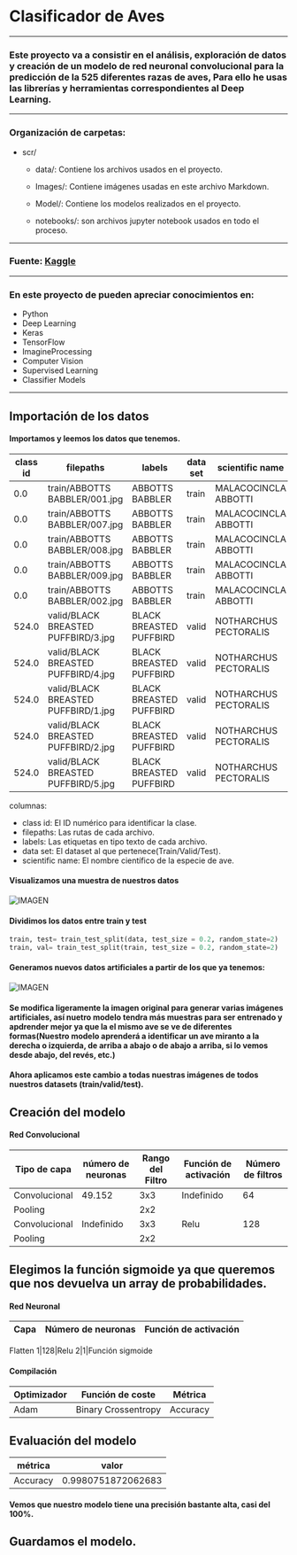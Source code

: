 # **Clasificador de Aves**

-----
### Este proyecto va a consistir en el análisis, exploración de datos y creación de un modelo de red neuronal convolucional para la predicción de la 525 diferentes razas de aves, Para ello he usas las librerías y herramientas correspondientes al Deep Learning.



-----

### Organización de carpetas: 

* scr/
    * data/: Contiene los archivos usados en el proyecto.
    
    * Images/: Contiene imágenes usadas en este archivo Markdown.

    * Model/: Contiene los modelos realizados en el proyecto.

    * notebooks/: son archivos jupyter notebook usados en todo el proceso.

------

### Fuente: [Kaggle](https://www.kaggle.com/datasets/gpiosenka/100-bird-species?select=birds.csv)

------

### En este proyecto de pueden apreciar conocimientos en:

* Python
* Deep Learning
* Keras
* TensorFlow
* ImagineProcessing
* Computer Vision
* Supervised Learning
* Classifier Models

------

## **Importación de los datos**

#### Importamos y leemos los datos que tenemos.

class id|	filepaths	|labels|	data set	|scientific name
----|-----|----|----|----
0.0	|train/ABBOTTS BABBLER/001.jpg|	ABBOTTS BABBLER	|train	|MALACOCINCLA ABBOTTI
0.0	|train/ABBOTTS BABBLER/007.jpg| ABBOTTS BABBLER	|train	|MALACOCINCLA ABBOTTI
0.0 |train/ABBOTTS BABBLER/008.jpg|	ABBOTTS BABBLER	|train	|MALACOCINCLA ABBOTTI
0.0 |train/ABBOTTS BABBLER/009.jpg|	ABBOTTS BABBLER	|train  |MALACOCINCLA ABBOTTI
0.0	|train/ABBOTTS BABBLER/002.jpg|	ABBOTTS BABBLER	|train	|MALACOCINCLA ABBOTTI
524.0|	valid/BLACK BREASTED PUFFBIRD/3.jpg|	BLACK BREASTED PUFFBIRD	|valid	|NOTHARCHUS PECTORALIS
524.0|	valid/BLACK BREASTED PUFFBIRD/4.jpg|    BLACK BREASTED PUFFBIRD	|valid	|NOTHARCHUS PECTORALIS
524.0|	valid/BLACK BREASTED PUFFBIRD/1.jpg|    BLACK BREASTED PUFFBIRD	|valid	|NOTHARCHUS PECTORALIS
524.0|	valid/BLACK BREASTED PUFFBIRD/2.jpg|	BLACK BREASTED PUFFBIRD|	valid	|NOTHARCHUS PECTORALIS
524.0|	valid/BLACK BREASTED PUFFBIRD/5.jpg|	BLACK BREASTED PUFFBIRD|	valid	|NOTHARCHUS PECTORALIS

columnas:
* class id: El ID numérico para identificar la clase.
* filepaths: Las rutas de cada archivo.
* labels: Las etiquetas en tipo texto de cada archivo.
* data set: El dataset al que pertenece(Train/Valid/Test).
* scientific name: El nombre científico de la especie de ave.

#### Visualizamos una muestra de nuestros datos

![IMAGEN](src/Images/Imagen1.PNG)

#### Dividimos los datos entre train y test

```py
train, test= train_test_split(data, test_size = 0.2, random_state=2)
train, val= train_test_split(train, test_size = 0.2, random_state=2)

```

#### Generamos nuevos datos artificiales a partir de los que ya tenemos:

![IMAGEN](src/Images/Imagen2.PNG)

#### Se modifica ligeramente la imagen original para generar varias imágenes artificiales, así nuetro modelo tendra más muestras para ser entrenado y apdrender mejor ya que la el mismo ave se ve de diferentes formas(Nuestro modelo aprenderá a identificar un ave miranto a la derecha o izquierda, de arriba a abajo o de abajo a arriba, si lo vemos desde abajo, del revés, etc.)

#### Ahora aplicamos este cambio a todas nuestras imágenes de todos nuestros datasets (train/valid/test).

## Creación del modelo

#### Red Convolucional
Tipo de capa|número de neuronas|Rango del Filtro|Función de activación|Número de filtros
-----|-----|----|---|------
Convolucional|49.152|3x3|Indefinido|64
Pooling||2x2||
Convolucional|Indefinido|3x3|Relu|128
Pooling||2x2||
## Elegimos la función sigmoide ya que queremos que nos devuelva un array de probabilidades.
#### Red Neuronal
Capa| Número de neuronas| Función de activación
------|-----|------
Flatten
1|128|Relu
2|1|Función sigmoide
#### Compilación
Optimizador| Función de coste| Métrica
---|---|---
Adam|Binary Crossentropy| Accuracy

## Evaluación del modelo
métrica| valor
----|----
Accuracy| 0.9980751872062683

#### Vemos que nuestro modelo tiene una precisión bastante alta, casi del 100%.

## Guardamos el modelo.
